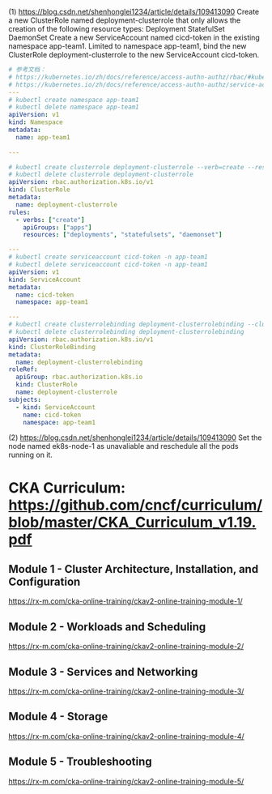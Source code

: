 

(1) https://blog.csdn.net/shenhonglei1234/article/details/109413090
Create a new ClusterRole named deployment-clusterrole that only allows the creation of the following resource types:
Deployment
StatefulSet
DaemonSet
Create a new ServiceAccount named cicd-token in the existing namespace app-team1.
Limited to namespace app-team1, bind the new ClusterRole deployment-clusterrole to the new ServiceAccount cicd-token.

```yaml
# 参考文档：
# https://kubernetes.io/zh/docs/reference/access-authn-authz/rbac/#kubectl-create-clusterrolebinding
# https://kubernetes.io/zh/docs/reference/access-authn-authz/service-accounts-admin/
---
# kubectl create namespace app-team1
# kubectl delete namespace app-team1
apiVersion: v1
kind: Namespace
metadata:
  name: app-team1
  
---

# kubectl create clusterrole deployment-clusterrole --verb=create --resource=deployments,statefulsets,daemonsets
# kubectl delete clusterrole deployment-clusterrole
apiVersion: rbac.authorization.k8s.io/v1
kind: ClusterRole
metadata:
  name: deployment-clusterrole
rules:
  - verbs: ["create"]
    apiGroups: ["apps"]
    resources: ["deployments", "statefulsets", "daemonset"]

---
# kubectl create serviceaccount cicd-token -n app-team1
# kubectl delete serviceaccount cicd-token -n app-team1
apiVersion: v1
kind: ServiceAccount
metadata:
  name: cicd-token
  namespace: app-team1

---
# kubectl create clusterrolebinding deployment-clusterrolebinding --clusterrole=deployment-clusterrole --serviceaccount=app-team1:cicd-token
# kubectl delete clusterrolebinding deployment-clusterrolebinding
apiVersion: rbac.authorization.k8s.io/v1
kind: ClusterRoleBinding
metadata:
  name: deployment-clusterrolebinding
roleRef:
  apiGroup: rbac.authorization.k8s.io
  kind: ClusterRole
  name: deployment-clusterrole
subjects:
  - kind: ServiceAccount
    name: cicd-token
    namespace: app-team1

```


(2) https://blog.csdn.net/shenhonglei1234/article/details/109413090
Set the node named ek8s-node-1 as unavaliable and reschedule all the pods running on it.


# CKA Curriculum: https://github.com/cncf/curriculum/blob/master/CKA_Curriculum_v1.19.pdf


## Module 1 - Cluster Architecture, Installation, and Configuration
https://rx-m.com/cka-online-training/ckav2-online-training-module-1/




## Module 2 - Workloads and Scheduling
https://rx-m.com/cka-online-training/ckav2-online-training-module-2/



## Module 3 - Services and Networking
https://rx-m.com/cka-online-training/ckav2-online-training-module-3/




## Module 4 - Storage
https://rx-m.com/cka-online-training/ckav2-online-training-module-4/




## Module 5 - Troubleshooting
https://rx-m.com/cka-online-training/ckav2-online-training-module-5/



